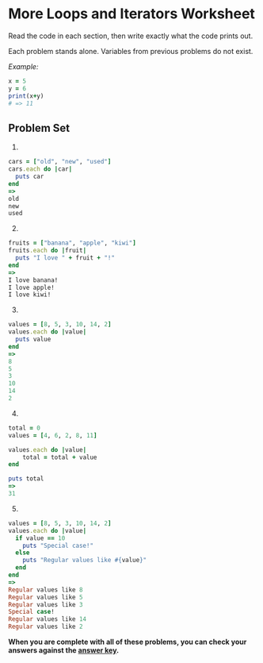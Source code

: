 # More Loops and Iterators Worksheet

Read the code in each section, then write exactly what the code prints out.

Each problem stands alone. Variables from previous problems do not exist.

*Example:*
```ruby
x = 5
y = 6
print(x+y)
# => 11
```

## Problem Set

1.
```ruby
cars = ["old", "new", "used"]
cars.each do |car|
  puts car
end
=>
old
new
used
```

2.
```ruby
fruits = ["banana", "apple", "kiwi"]
fruits.each do |fruit|
  puts "I love " + fruit + "!"
end
=>
I love banana!
I love apple!
I love kiwi!
```

3.
```ruby
values = [8, 5, 3, 10, 14, 2]
values.each do |value|
  puts value
end
=>
8
5
3
10
14
2
```

4.
```ruby
total = 0
values = [4, 6, 2, 8, 11]

values.each do |value|
    total = total + value
end

puts total
=>
31
```

5.
```ruby
values = [8, 5, 3, 10, 14, 2]
values.each do |value|
  if value == 10
    puts "Special case!"
  else
    puts "Regular values like #{value}"
  end
end
=>
Regular values like 8
Regular values like 5
Regular values like 3
Special case!
Regular values like 14
Regular values like 2
```


**When you are complete with all of these problems, you can check your answers against the [answer key](../assignments/more-loops-worksheet-answers.md).**
